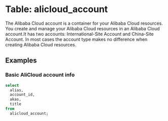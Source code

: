 # Table: alicloud_account

The Alibaba Cloud account is a container for your Alibaba Cloud resources. You create and manage your Alibaba Cloud resources in an Alibaba Cloud account.It has two accounts: International-Site Account and China-Site Account. In most cases the account type makes no difference when creating Alibaba Cloud resources.

## Examples

### Basic AliCloud account info

```sql
select
  alias,
  account_id,
  akas,
  title
from
  alicloud_account;
```